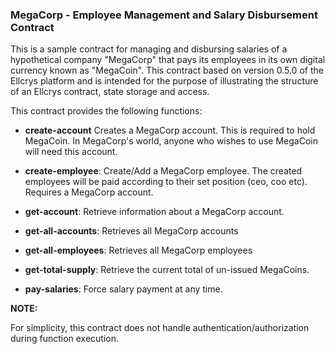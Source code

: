### MegaCorp - Employee Management and Salary Disbursement Contract

This is a sample contract for managing and disbursing salaries of 
a hypothetical company "MegaCorp" that pays its employees in its
own digital currency known as "MegaCoin". This contract based on version 0.5.0 of the Ellcrys platform and is intended for the purpose of illustrating the structure of an Ellcrys contract, state storage and access. 

This contract provides the following functions:

- **create-account** Creates a MegaCorp account. This is required to hold MegaCoin. In MegaCorp's world, anyone who wishes to use MegaCoin will need this account.

- **create-employee**: Create/Add a MegaCorp employee. The created employees will be paid according to their set position (ceo, coo etc). Requires a MegaCorp account.

- **get-account**: Retrieve information about a MegaCorp account.

- **get-all-accounts**: Retrieves all MegaCorp accounts

- **get-all-employees**: Retrieves all MegaCorp employees

- **get-total-supply**: Retrieve the current total of un-issued MegaCoins.

- **pay-salaries**: Force salary payment at any time.


**NOTE:**

For simplicity, this contract does not handle authentication/authorization during function execution. 